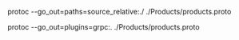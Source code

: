protoc --go_out=paths=source_relative:./ ./Products/products.proto

 protoc --go_out=plugins=grpc:. ./Products/products.proto